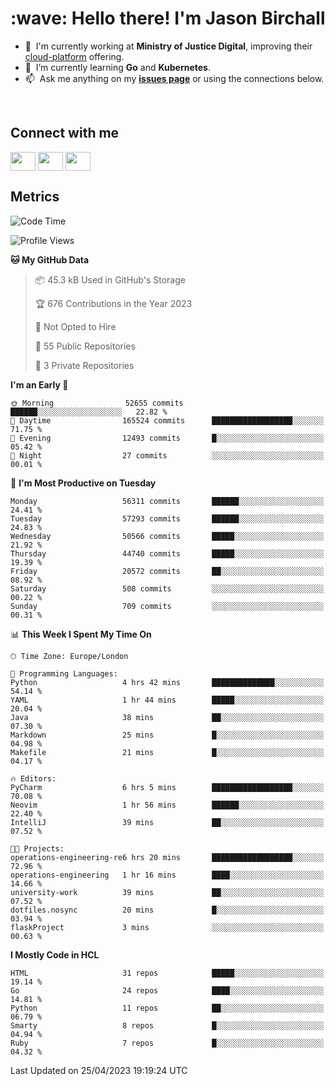<h1 align="left" id="jason-title">:wave: Hello there! I'm Jason Birchall</h1>

- :office: &nbsp;I'm currently working at **Ministry of Justice Digital**, improving their [cloud-platform](https://github.com/ministryofjustice/cloud-platform) offering.
- :seedling: &nbsp;I’m currently learning **Go** and **Kubernetes**.
- :mailbox: &nbsp;Ask me anything on my **[issues page]** or using the connections below.


<br>

<h2>Connect with me</h2>
<p>
<a href="https://twitter.com/jsonBirchall" target="blank"><img align="center" src="https://cdn.jsdelivr.net/npm/simple-icons@3.0.1/icons/twitter.svg" alt="" height="30" width="40" /></a>
<a href="https://keybase.io/json0" target="blank"><img align="center" src="https://cdn.jsdelivr.net/npm/simple-icons@3.0.1/icons/keybase.svg" alt="" height="30" width="40" /></a>
<a href="https://www.reddit.com/user/kakorate" target="blank"><img align="center" src="https://cdn.jsdelivr.net/npm/simple-icons@3.0.1/icons/reddit.svg" alt="" height="30" width="40" /></a>
</p>

<h2>Metrics</h2>

<!--START_SECTION:waka-->
![Code Time](http://img.shields.io/badge/Code%20Time-1%2C009%20hrs%2013%20mins-blue)

![Profile Views](http://img.shields.io/badge/Profile%20Views-0-blue)

**🐱 My GitHub Data** 

> 📦 45.3 kB Used in GitHub's Storage 
 > 
> 🏆 676 Contributions in the Year 2023
 > 
> 🚫 Not Opted to Hire
 > 
> 📜 55 Public Repositories 
 > 
> 🔑 3 Private Repositories 
 > 
**I'm an Early 🐤** 

```text
🌞 Morning                52655 commits       ██████░░░░░░░░░░░░░░░░░░░   22.82 % 
🌆 Daytime                165524 commits      ██████████████████░░░░░░░   71.75 % 
🌃 Evening                12493 commits       █░░░░░░░░░░░░░░░░░░░░░░░░   05.42 % 
🌙 Night                  27 commits          ░░░░░░░░░░░░░░░░░░░░░░░░░   00.01 % 
```
📅 **I'm Most Productive on Tuesday** 

```text
Monday                   56311 commits       ██████░░░░░░░░░░░░░░░░░░░   24.41 % 
Tuesday                  57293 commits       ██████░░░░░░░░░░░░░░░░░░░   24.83 % 
Wednesday                50566 commits       █████░░░░░░░░░░░░░░░░░░░░   21.92 % 
Thursday                 44740 commits       █████░░░░░░░░░░░░░░░░░░░░   19.39 % 
Friday                   20572 commits       ██░░░░░░░░░░░░░░░░░░░░░░░   08.92 % 
Saturday                 508 commits         ░░░░░░░░░░░░░░░░░░░░░░░░░   00.22 % 
Sunday                   709 commits         ░░░░░░░░░░░░░░░░░░░░░░░░░   00.31 % 
```


📊 **This Week I Spent My Time On** 

```text
🕑︎ Time Zone: Europe/London

💬 Programming Languages: 
Python                   4 hrs 42 mins       ██████████████░░░░░░░░░░░   54.14 % 
YAML                     1 hr 44 mins        █████░░░░░░░░░░░░░░░░░░░░   20.04 % 
Java                     38 mins             ██░░░░░░░░░░░░░░░░░░░░░░░   07.30 % 
Markdown                 25 mins             █░░░░░░░░░░░░░░░░░░░░░░░░   04.98 % 
Makefile                 21 mins             █░░░░░░░░░░░░░░░░░░░░░░░░   04.17 % 

🔥 Editors: 
PyCharm                  6 hrs 5 mins        ██████████████████░░░░░░░   70.08 % 
Neovim                   1 hr 56 mins        ██████░░░░░░░░░░░░░░░░░░░   22.40 % 
IntelliJ                 39 mins             ██░░░░░░░░░░░░░░░░░░░░░░░   07.52 % 

🐱‍💻 Projects: 
operations-engineering-re6 hrs 20 mins       ██████████████████░░░░░░░   72.96 % 
operations-engineering   1 hr 16 mins        ████░░░░░░░░░░░░░░░░░░░░░   14.66 % 
university-work          39 mins             ██░░░░░░░░░░░░░░░░░░░░░░░   07.52 % 
dotfiles.nosync          20 mins             █░░░░░░░░░░░░░░░░░░░░░░░░   03.94 % 
flaskProject             3 mins              ░░░░░░░░░░░░░░░░░░░░░░░░░   00.63 % 
```

**I Mostly Code in HCL** 

```text
HTML                     31 repos            █████░░░░░░░░░░░░░░░░░░░░   19.14 % 
Go                       24 repos            ████░░░░░░░░░░░░░░░░░░░░░   14.81 % 
Python                   11 repos            ██░░░░░░░░░░░░░░░░░░░░░░░   06.79 % 
Smarty                   8 repos             █░░░░░░░░░░░░░░░░░░░░░░░░   04.94 % 
Ruby                     7 repos             █░░░░░░░░░░░░░░░░░░░░░░░░   04.32 % 
```




 Last Updated on 25/04/2023 19:19:24 UTC
<!--END_SECTION:waka-->

<!-- links -->

[issues page]: https://github.com/jasonBirchall/jasonBirchall/issues "jasonBirchall/issues"
